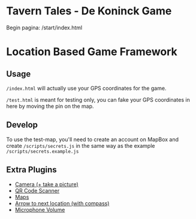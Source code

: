 # Tavern Tales - De Koninck Game
Begin pagina: /start/index.html

# Location Based Game Framework

## Usage

`/index.html` will actually use your GPS coordinates for the game.

`/test.html` is meant for testing only, you can fake your GPS coordinates in here by moving the pin on the map.

## Develop

To use the test-map, you'll need to create an account on MapBox and create `/scripts/secrets.js` in the same way as the example `/scripts/secrets.example.js`

## Extra Plugins

- [Camera (+ take a picture)](plugins/camera.js)
- [QR Code Scanner](plugins/qr-scanner.js)
- [Maps](plugins/maps.js)
- [Arrow to next location (with compass)](plugins/point-to-location.js)
- [Microphone Volume](plugins/microphone.js)
